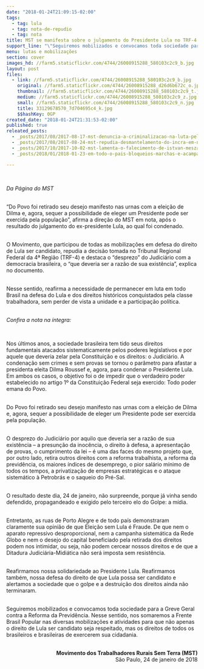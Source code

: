 ```yaml
---
date: "2018-01-24T21:09:15-02:00"
tags:
  - tag: lula
  - tag: nota-de-repudio
  - tag: nota
title: MST se manifesta sobre o julgamento do Presidente Lula no TRF-4
support_line: "\"Seguiremos mobilizados e convocamos toda sociedade para a Greve Geral contra a Reforma da Previdência\""
menu: lutas e mobilizações
section: cover
images_hd: //farm5.staticflickr.com/4744/26008915288_580103c2c9_b.jpg
layout: post
files:
  - link: //farm5.staticflickr.com/4744/26008915288_580103c2c9_b.jpg
    original: //farm5.staticflickr.com/4744/26008915288_d26d6b672c_o.jpg
    thumbnail: //farm5.staticflickr.com/4744/26008915288_580103c2c9_t.jpg
    medium: //farm5.staticflickr.com/4744/26008915288_580103c2c9_z.jpg
    small: //farm5.staticflickr.com/4744/26008915288_580103c2c9_n.jpg
    title: 33129678570_7d704695c4_k.jpg
    $$hashKey: 0GP
created_date: "2018-01-24T21:31:53-02:00"
published: true
releated_posts:
  - _posts/2017/08/2017-08-17-mst-denuncia-a-criminalizacao-na-luta-pela-terra-em-sao-paulo.md
  - _posts/2017/08/2017-08-24-mst-repudia-desmantelamento-do-incra-em-nota-apos-prisao-de-funcionarias.md
  - _posts/2017/10/2017-10-02-mst-lamenta-o-falecimento-de-istvan-meszaros.md
  - _posts/2018/01/2018-01-23-em-todo-o-pais-bloqueios-marchas-e-acampamentos-iniciam-vigilia-pela-democracia.md

---
```

<p>&nbsp;</p>

<p><em>Da P&aacute;gina do MST</em><br />
&nbsp;</p>

<p>&ldquo;Do Povo foi retirado seu desejo manifesto nas urnas com a elei&ccedil;&atilde;o de Dilma e, agora, sequer a possibilidade de eleger um Presidente pode ser exercida pela popula&ccedil;&atilde;o&rdquo;, afirma a dire&ccedil;&atilde;o do MST em nota, ap&oacute;s o resultado do julgamento do ex-presidente Lula, ao qual foi condenado.</p>

<p><br />
O Movimento, que participou de todas as mobiliza&ccedil;&otilde;es em defesa do direito de Lula ser candidato, repudia a decis&atilde;o tomada no Tribunal Regional Federal da 4&ordf; Regi&atilde;o (TRF-4) e destaca o &ldquo;desprezo&rdquo; do Judici&aacute;rio com a democracia brasileira, o &ldquo;que deveria ser a raz&atilde;o de sua exist&ecirc;ncia&rdquo;, explica no documento.&nbsp;</p>

<p><br />
Nesse sentido, reafirma a necessidade de permanecer em luta em todo Brasil na defesa do Lula e dos direitos hist&oacute;ricos conquistados pela classe trabalhadora, sem perder de vista a unidade e a participa&ccedil;&atilde;o pol&iacute;tica.</p>

<p><br />
<em>Confira a nota na &iacute;ntegra:</em></p>

<p>&nbsp;</p>

<p>Nos &uacute;ltimos anos, a sociedade brasileira tem tido seus direitos fundamentais atacados sistematicamente pelos poderes legislativos e por aquele que deveria zelar pela Constitui&ccedil;&atilde;o e os direitos: o Judici&aacute;rio. A condena&ccedil;&atilde;o sem crimes e sem provas se tornou o par&acirc;metro para afastar a presidenta eleita Dilma Roussef e, agora, para condenar o Presidente Lula. Em ambos os casos, o objetivo foi o de&nbsp;impedir que o verdadeiro poder estabelecido no artigo 1&ordm; da Constitui&ccedil;&atilde;o Federal seja exercido: Todo poder emana do Povo.&nbsp;</p>

<p><br />
Do Povo foi retirado seu desejo manifesto nas urnas com a elei&ccedil;&atilde;o de Dilma e, agora, sequer a possibilidade de eleger um Presidente pode ser exercida pela popula&ccedil;&atilde;o.</p>

<p><br />
O desprezo do Judici&aacute;rio por aquilo que deveria ser a raz&atilde;o de sua exist&ecirc;ncia &ndash; a presun&ccedil;&atilde;o da inoc&ecirc;ncia, o direito &agrave; defesa, a apresenta&ccedil;&atilde;o de provas, o cumprimento da lei &ndash; &eacute; uma das faces do mesmo projeto que, por outro lado, retira outros direitos com a reforma trabalhista, a reforma da previd&ecirc;ncia, os maiores &iacute;ndices de desemprego, o pior sal&aacute;rio m&iacute;nimo de todos os tempos, a privatiza&ccedil;&atilde;o de empresas estrat&eacute;gicas e o ataque sistem&aacute;tico &agrave; Petrobr&aacute;s e o saqueio do Pr&eacute;-Sal.</p>

<p><br />
O resultado deste dia, 24 de janeiro, n&atilde;o surpreende, porque j&aacute; vinha sendo defendido, propagandeado e exigido pelo terceiro elo do Golpe: a m&iacute;dia.</p>

<p><br />
Entretanto, as ruas de Porto Alegre e de todo pa&iacute;s demonstraram claramente sua opini&atilde;o de que Elei&ccedil;&atilde;o sem Lula &eacute; Fraude. De que nem o aparato repressivo desproporcional, nem a campanha sistem&aacute;tica da Rede Globo e nem o desejo do capital beneficiado pela retirada dos direitos podem nos intimidar, ou seja, n&atilde;o podem cercear nossos direitos e de que a Ditadura Judici&aacute;ria-Midi&aacute;tica n&atilde;o ser&aacute; imposta sem resist&ecirc;ncia.</p>

<p><br />
Reafirmamos nossa solidariedade ao Presidente Lula. Reafirmamos tamb&eacute;m, nossa defesa do direito de que Lula possa ser candidato e alertamos a sociedade que o golpe e a destrui&ccedil;&atilde;o dos direitos ainda n&atilde;o terminaram.</p>

<p><br />
Seguiremos mobilizados e convocamos toda sociedade para a Greve Geral contra a Reforma da Previd&ecirc;ncia. Nesse sentido, nos somaremos a Frente Brasil Popular nas diversas mobiliza&ccedil;&otilde;es e atividades para que n&atilde;o apenas o direito de Lula ser candidato seja respeitado, mas os direitos de todos os brasileiros e brasileiras de exercerem sua cidadania.</p>

<p style="text-align: right;"><br />
<strong>Movimento dos Trabalhadores Rurais Sem Terra (MST)</strong><br />
S&atilde;o Paulo, 24 de janeiro de 2018</p>
